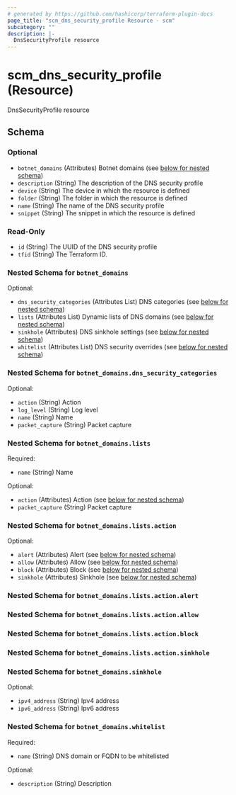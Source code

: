 ```yaml
---
# generated by https://github.com/hashicorp/terraform-plugin-docs
page_title: "scm_dns_security_profile Resource - scm"
subcategory: ""
description: |-
  DnsSecurityProfile resource
---
```


# scm_dns_security_profile (Resource)

DnsSecurityProfile resource



<!-- schema generated by tfplugindocs -->
## Schema

### Optional

- `botnet_domains` (Attributes) Botnet domains (see [below for nested schema](#nestedatt--botnet_domains))
- `description` (String) The description of the DNS security profile
- `device` (String) The device in which the resource is defined
- `folder` (String) The folder in which the resource is defined
- `name` (String) The name of the DNS security profile
- `snippet` (String) The snippet in which the resource is defined

### Read-Only

- `id` (String) The UUID of the DNS security profile
- `tfid` (String) The Terraform ID.

<a id="nestedatt--botnet_domains"></a>
### Nested Schema for `botnet_domains`

Optional:

- `dns_security_categories` (Attributes List) DNS categories (see [below for nested schema](#nestedatt--botnet_domains--dns_security_categories))
- `lists` (Attributes List) Dynamic lists of DNS domains (see [below for nested schema](#nestedatt--botnet_domains--lists))
- `sinkhole` (Attributes) DNS sinkhole settings (see [below for nested schema](#nestedatt--botnet_domains--sinkhole))
- `whitelist` (Attributes List) DNS security overrides (see [below for nested schema](#nestedatt--botnet_domains--whitelist))

<a id="nestedatt--botnet_domains--dns_security_categories"></a>
### Nested Schema for `botnet_domains.dns_security_categories`

Optional:

- `action` (String) Action
- `log_level` (String) Log level
- `name` (String) Name
- `packet_capture` (String) Packet capture


<a id="nestedatt--botnet_domains--lists"></a>
### Nested Schema for `botnet_domains.lists`

Required:

- `name` (String) Name

Optional:

- `action` (Attributes) Action (see [below for nested schema](#nestedatt--botnet_domains--lists--action))
- `packet_capture` (String) Packet capture

<a id="nestedatt--botnet_domains--lists--action"></a>
### Nested Schema for `botnet_domains.lists.action`

Optional:

- `alert` (Attributes) Alert (see [below for nested schema](#nestedatt--botnet_domains--lists--action--alert))
- `allow` (Attributes) Allow (see [below for nested schema](#nestedatt--botnet_domains--lists--action--allow))
- `block` (Attributes) Block (see [below for nested schema](#nestedatt--botnet_domains--lists--action--block))
- `sinkhole` (Attributes) Sinkhole (see [below for nested schema](#nestedatt--botnet_domains--lists--action--sinkhole))

<a id="nestedatt--botnet_domains--lists--action--alert"></a>
### Nested Schema for `botnet_domains.lists.action.alert`


<a id="nestedatt--botnet_domains--lists--action--allow"></a>
### Nested Schema for `botnet_domains.lists.action.allow`


<a id="nestedatt--botnet_domains--lists--action--block"></a>
### Nested Schema for `botnet_domains.lists.action.block`


<a id="nestedatt--botnet_domains--lists--action--sinkhole"></a>
### Nested Schema for `botnet_domains.lists.action.sinkhole`




<a id="nestedatt--botnet_domains--sinkhole"></a>
### Nested Schema for `botnet_domains.sinkhole`

Optional:

- `ipv4_address` (String) Ipv4 address
- `ipv6_address` (String) Ipv6 address


<a id="nestedatt--botnet_domains--whitelist"></a>
### Nested Schema for `botnet_domains.whitelist`

Required:

- `name` (String) DNS domain or FQDN to be whitelisted

Optional:

- `description` (String) Description
